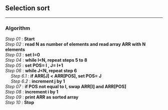 ## Selection sort
---
### Algorithm

*Step 01* : **Start**\
*Step 02* : **read N as number of elements and read array ARR with N elements**\
*Step 03* : **set I=0**\
*Step 04* : **while I<N, repeat steps 5 to 8**\
*Step 05* : **set POS= I , J= I+1**\
*Step 06* : **while J<N, repeat step 6**\
&emsp; *Step 6.1* : **if ARR[J] < ARR[POS], set POS= J**\
&emsp; *Step 6.2* : **increment j by 1**\
*Step 07* : **if POS not equal to I, swap ARR[I] and ARR[POS]**\
*Step 08* : **increment i by 1**\
*Step 09* : **print ARR as sorted array**\
*Step 10* : **Stop**